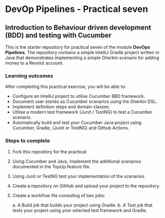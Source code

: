 # DevOp Pipelines - Practical seven

## Introduction to Behaviour driven development (BDD) and testing with Cucumber

This is the starter repository for practical seven of the module **DevOps Pipelines**. The repository contains a simple IntelliJ Gradle project written in Java that demonstrates implementing a simple Gherkin scenario for adding money to a Revolut account. 

### Learning outcomes

After completing this practical exercise, you will be able to:  

- Configure an IntelliJ project to utilise Cucumber BBD framework.
- Document user stories as Cucumber scenarios using the Gherkin DSL.
- Implement definition steps and domain classes.
- Utilise a modern test framework (Junit / TestNG) to test a Cucumber scenario.
- Automatically build and test your Cucumber Java project using Cucumber, Gradle, (Junit or TestNG) and Github Actions.  

### Steps to complete

1. Fork this repository for the practical:  
2. Using Cucumber and Java, implement the additional scenarios documented in the TopUp.feature file.
3. Using Junit or TestNG test your implementation of the scenarios.
4. Create a repository on GitHub and upload your project to the repository.
5. Create a workflow file consisting of two jobs:  

    a. A Build job that builds your project using Gradle.
    b. A Test job that tests your project using your selected test framework and Gradle.  
